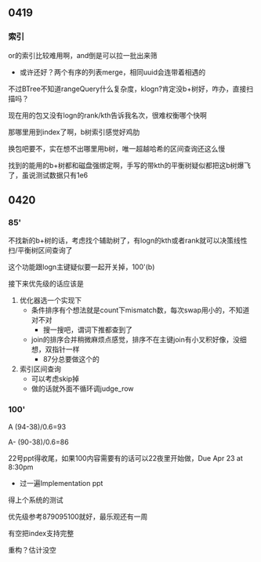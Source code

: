 ## 0419

### 索引
or的索引比较难用啊，and倒是可以拉一批出来筛
- 或许还好？两个有序的列表merge，相同uuid会连带着相遇的

不过BTree不知道rangeQuery什么复杂度，klogn?肯定没b+树好，咋办，直接扫描吗？

现在用的包又没有logn的rank/kth告诉我名次，很难权衡哪个快啊

那哪里用到index了啊，b树索引感觉好鸡肋

换包吧要不，实在想不出哪里用b树，唯一超越哈希的区间查询还这么慢

找到的能用的b+树都和磁盘强绑定啊，手写的带kth的平衡树疑似都把这b树爆飞了，虽说测试数据只有1e6

## 0420

### 85'
不找新的b+树的话，考虑找个辅助树了，有logn的kth或者rank就可以决策线性扫/平衡树区间查询了

这个功能跟logn主键疑似要一起开关掉，100'(b)

接下来优先级的话应该是
1. 优化器选一个实现下
   - 条件排序有个想法就是count下mismatch数，每次swap用小的，不知道对不对
     - 搜一搜吧，谓词下推都查到了
   - join的排序合并稍微麻烦点感觉，排序不在主键join有小叉积好像，没细想，双指针一样
     - 87分总要做这个的
2. 索引区间查询
   - 可以考虑skip掉
   - 做的话就外面不循环调judge_row

### 100'

A  (94-38)/0.6=93

A- (90-38)/0.6=86

22号ppt得收尾，如果100内容需要有的话可以22夜里开始做，Due Apr 23 at 8:30pm
- 过一遍Implementation ppt

得上个系统的测试

优先级参考879095100就好，最乐观还有一周

有空把index支持完整

重构？估计没空